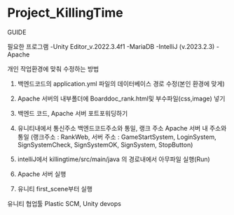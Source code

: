 # Project_KillingTime

GUIDE

필요한 프로그램
-Unity Editor_v.2022.3.4f1
-MariaDB
-IntelliJ (v.2023.2.3)
-Apache

개인 작업환경에 맞춰 수정하는 방법
1. 백엔드코드의 application.yml 파일의 데이터베이스 경로 수정(본인 환경에 맞게)

2. Apache 서버의 내부폴더에 Boarddoc_rank.html및 부수파일(css,image) 넣기

3. 백엔드 코드, Apache 서버 포트포워딩하기

4. 유니티내에서 통신주소 백엔드코드주소와 통일, 랭크 주소 Apache 서버 내 주소와 통일
(랭크주소 : RankWeb, 서버 주소 : GameStartSystem, LoginSystem, SignSystemCheck, SignSystemOK, SignSystem, StopButton)

5. intelliJ에서 killingtime/src/main/java 의 경로내에서 아무파일 실행(Run)

6. Apache 서버 실행

7. 유니티 first_scene부터 실행

유니티 협업툴
Plastic SCM, Unity devops
